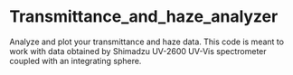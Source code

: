 # Transmittance_and_haze_analyzer
Analyze and plot your transmittance and haze data. This code is meant to work with data obtained by Shimadzu UV-2600 UV-Vis spectrometer coupled with an integrating sphere.

